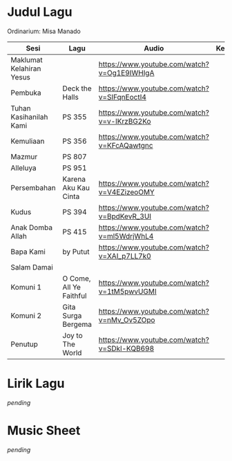 # Judul Lagu

Ordinarium: Misa Manado

| Sesi                     | Lagu                    | Audio                                       | Key |
| ------------------------ | ----------------------- | ------------------------------------------- | --- |
| Maklumat Kelahiran Yesus |                         | https://www.youtube.com/watch?v=Og1E9IWHIgA |     |
| Pembuka                  | Deck the Halls          | https://www.youtube.com/watch?v=SIFqnEoctI4 |     |
| Tuhan Kasihanilah Kami   | PS 355                  | https://www.youtube.com/watch?v=v-IKrzBG2Ko |     |
| Kemuliaan                | PS 356                  | https://www.youtube.com/watch?v=KFcAQawtgnc |     |
| Mazmur                   | PS 807                  |                                             |     |
| Alleluya                 | PS 951                  |                                             |     |
| Persembahan              | Karena Aku Kau Cinta    | https://www.youtube.com/watch?v=V4EZizeoOMY |     |
| Kudus                    | PS 394                  | https://www.youtube.com/watch?v=BpdKevR_3UI |     |
| Anak Domba Allah         | PS 415                  | https://www.youtube.com/watch?v=ml5WdrjWhL4 |     |
| Bapa Kami                | by Putut                | https://www.youtube.com/watch?v=XAI_p7LL7k0 |     |
| Salam Damai              |                         |                                             |     |
| Komuni 1                 | O Come, All Ye Faithful | https://www.youtube.com/watch?v=1tM5pwvUGMI |     |
| Komuni 2                 | Gita Surga Bergema      | https://www.youtube.com/watch?v=nMv_Ov5ZOpo |     |
| Penutup                  | Joy to The World        | https://www.youtube.com/watch?v=SDkl-KQB698 |     |

# Lirik Lagu

*pending*

# Music Sheet

*pending*
